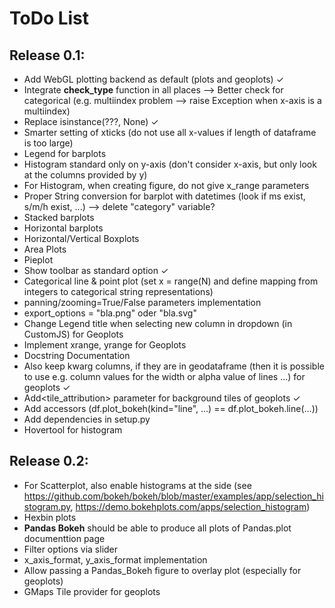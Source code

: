 # ToDo List

## Release 0.1:
 
- Add WebGL plotting backend as default (plots and geoplots) ✓
- Integrate **check_type** function in all places --> Better check for categorical (e.g. multiindex problem --> raise Exception when x-axis is a multiindex)
- Replace isinstance(???, None) ✓
- Smarter setting of xticks (do not use all x-values if length of dataframe is too large)
- Legend for barplots
- Histogram standard only on y-axis (don't consider x-axis, but only look at the columns provided by y)
- For Histogram, when creating figure, do not give x_range parameters 
- Proper String conversion for barplot with datetimes (look if ms exist, s/m/h exist, ...) --> delete "category" variable?
- Stacked barplots
- Horizontal barplots
- Horizontal/Vertical Boxplots
- Area Plots
- Pieplot
- Show toolbar as standard option ✓
- Categorical line  & point plot (set x = range(N) and define mapping from integers to categorical string representations)
- panning/zooming=True/False parameters implementation
- export_options = "bla.png" oder "bla.svg"
- Change Legend title when selecting new column in dropdown (in CustomJS) for Geoplots
- Implement xrange, yrange for Geoplots
- Docstring Documentation
- Also keep kwarg columns, if they are in geodataframe (then it is possible to use e.g. column values for the width or alpha value of lines ...) for geoplots ✓
- Add<tile_attribution> parameter for background tiles of geoplots ✓
- Add accessors (df.plot_bokeh(kind="line", ...) == df.plot_bokeh.line(...))
- Add dependencies in setup.py
- Hovertool for histogram


## Release 0.2:


- For Scatterplot, also enable histograms at the side (see https://github.com/bokeh/bokeh/blob/master/examples/app/selection_histogram.py, https://demo.bokehplots.com/apps/selection_histogram)
- Hexbin plots
- **Pandas Bokeh** should be able to produce all plots of Pandas.plot documenttion page
- Filter options via slider
- x_axis_format, y_axis_format implementation
- Allow passing a Pandas_Bokeh figure to overlay plot (especially for geoplots)
- GMaps Tile provider for geoplots
  